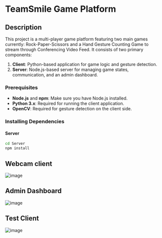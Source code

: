# TeamSmile Game Platform

## Description
This project is a multi-player game platform featuring two main games currently: Rock-Paper-Scissors and a Hand Gesture Counting Game to stream through Conferencing Video Feed. It consists of two primary components:

1. **Client**: Python-based application for game logic and gesture detection.
2. **Server**: Node.js-based server for managing game states, communication, and an admin dashboard.


### Prerequisites
- **Node.js** and **npm**: Make sure you have Node.js installed.
- **Python 3.x**: Required for running the client application.
- **OpenCV**: Required for gesture detection on the client side.

### Installing Dependencies
#### Server
```bash
cd Server
npm install

```

## Webcam client 
![image](https://github.com/user-attachments/assets/8459d6d5-cb1f-46fe-8fbd-2dd1934b50a6)


## Admin Dashboard
![image](https://github.com/user-attachments/assets/8263be7a-2f1b-4f4b-bdd6-548736c6c7b3)


## Test Client
![image](https://github.com/user-attachments/assets/b239a4ac-c8df-4a1a-b32f-3c92ba4d7719)
